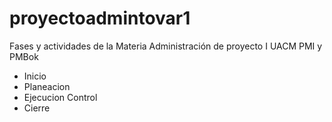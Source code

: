 # proyectoadmintovar1
Fases y actividades de la Materia Administración de proyecto I UACM PMI y PMBok
- Inicio
- Planeacion
- Ejecucion Control
- Cierre
